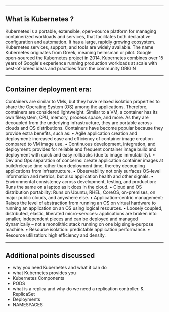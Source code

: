 ---------------------------
What is Kubernetes ? 
----------------------------
Kubernetes is a portable, extensible, open-source platform for managing containerized workloads and services, that facilitates both declarative configuration and automation. It has a large, rapidly growing ecosystem. Kubernetes services, support, and tools are widely available.
The name Kubernetes originates from Greek, meaning helmsman or pilot. Google open-sourced the Kubernetes project in 2014. Kubernetes combines over 15 years of Google's experience running production workloads at scale with best-of-breed ideas and practices from the community
ORIGIN

------------------------------
Container deployment era: 
-------------------------------
Containers are similar to VMs, but they have relaxed isolation properties to share the Operating System (OS) among the applications. Therefore, containers are considered lightweight. Similar to a VM, a container has its own filesystem, CPU, memory, process space, and more. As they are decoupled from the underlying infrastructure, they are portable across clouds and OS distributions.
Containers have become popular because they provide extra benefits, such as:
•	Agile application creation and deployment: increased ease and efficiency of container image creation compared to VM image use.
•	Continuous development, integration, and deployment: provides for reliable and frequent container image build and deployment with quick and easy rollbacks (due to image immutability).
•	Dev and Ops separation of concerns: create application container images at build/release time rather than deployment time, thereby decoupling applications from infrastructure.
•	Observability not only surfaces OS-level information and metrics, but also application health and other signals.
•	Environmental consistency across development, testing, and production: Runs the same on a laptop as it does in the cloud.
•	Cloud and OS distribution portability: Runs on Ubuntu, RHEL, CoreOS, on-premises, on major public clouds, and anywhere else.
•	Application-centric management: Raises the level of abstraction from running an OS on virtual hardware to running an application on an OS using logical resources.
•	Loosely coupled, distributed, elastic, liberated micro-services: applications are broken into smaller, independent pieces and can be deployed and managed dynamically – not a monolithic stack running on one big single-purpose machine.
•	Resource isolation: predictable application performance.
•	Resource utilization: high efficiency and density.

-----------------------------
Additional points discussed
------------------------------

* why you need Kubernetes and what it can do
* what Kubernetes provides you
* Kubernetes Components
* PODS
* what is a replica and why do we need a replication controller. & ReplicaSet
* Deployments
* NAMESPACES
